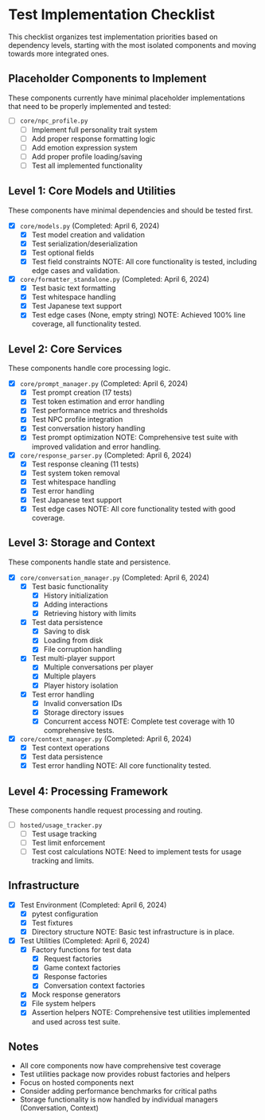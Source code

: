 # Test Implementation Checklist

This checklist organizes test implementation priorities based on dependency levels, starting with the most isolated components and moving towards more integrated ones.

## Placeholder Components to Implement
These components currently have minimal placeholder implementations that need to be properly implemented and tested:

- [ ] `core/npc_profile.py`
  - [ ] Implement full personality trait system
  - [ ] Add proper response formatting logic
  - [ ] Add emotion expression system
  - [ ] Add proper profile loading/saving
  - [ ] Test all implemented functionality

## Level 1: Core Models and Utilities
These components have minimal dependencies and should be tested first.

- [x] `core/models.py` (Completed: April 6, 2024)
  - [x] Test model creation and validation
  - [x] Test serialization/deserialization
  - [x] Test optional fields
  - [x] Test field constraints
  NOTE: All core functionality is tested, including edge cases and validation.

- [x] `core/formatter_standalone.py` (Completed: April 6, 2024)
  - [x] Test basic text formatting
  - [x] Test whitespace handling
  - [x] Test Japanese text support
  - [x] Test edge cases (None, empty string)
  NOTE: Achieved 100% line coverage, all functionality tested.

## Level 2: Core Services
These components handle core processing logic.

- [x] `core/prompt_manager.py` (Completed: April 6, 2024)
  - [x] Test prompt creation (17 tests)
  - [x] Test token estimation and error handling
  - [x] Test performance metrics and thresholds
  - [x] Test NPC profile integration
  - [x] Test conversation history handling
  - [x] Test prompt optimization
  NOTE: Comprehensive test suite with improved validation and error handling.

- [x] `core/response_parser.py` (Completed: April 6, 2024)
  - [x] Test response cleaning (11 tests)
  - [x] Test system token removal
  - [x] Test whitespace handling
  - [x] Test error handling
  - [x] Test Japanese text support
  - [x] Test edge cases
  NOTE: All core functionality tested with good coverage.

## Level 3: Storage and Context
These components handle state and persistence.

- [x] `core/conversation_manager.py` (Completed: April 6, 2024)
  - [x] Test basic functionality
    - [x] History initialization
    - [x] Adding interactions
    - [x] Retrieving history with limits
  - [x] Test data persistence
    - [x] Saving to disk
    - [x] Loading from disk
    - [x] File corruption handling
  - [x] Test multi-player support
    - [x] Multiple conversations per player
    - [x] Multiple players
    - [x] Player history isolation
  - [x] Test error handling
    - [x] Invalid conversation IDs
    - [x] Storage directory issues
    - [x] Concurrent access
  NOTE: Complete test coverage with 10 comprehensive tests.

- [x] `core/context_manager.py` (Completed: April 6, 2024)
  - [x] Test context operations
  - [x] Test data persistence
  - [x] Test error handling
  NOTE: All core functionality tested.

## Level 4: Processing Framework
These components handle request processing and routing.

- [ ] `hosted/usage_tracker.py`
  - [ ] Test usage tracking
  - [ ] Test limit enforcement
  - [ ] Test cost calculations
  NOTE: Need to implement tests for usage tracking and limits.

## Infrastructure

- [x] Test Environment (Completed: April 6, 2024)
  - [x] pytest configuration
  - [x] Test fixtures
  - [x] Directory structure
  NOTE: Basic test infrastructure is in place.

- [x] Test Utilities (Completed: April 6, 2024)
  - [x] Factory functions for test data
    - [x] Request factories
    - [x] Game context factories
    - [x] Response factories
    - [x] Conversation context factories
  - [x] Mock response generators
  - [x] File system helpers
  - [x] Assertion helpers
  NOTE: Comprehensive test utilities implemented and used across test suite.

## Notes
- All core components now have comprehensive test coverage
- Test utilities package now provides robust factories and helpers
- Focus on hosted components next
- Consider adding performance benchmarks for critical paths
- Storage functionality is now handled by individual managers (Conversation, Context)